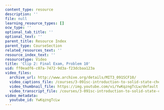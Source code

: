 ```yaml
---
content_type: resource
description: ''
file: null
learning_resource_types: []
ocw_type: ''
optional_tab_title: ''
optional_text: ''
parent_title: Resource Index
parent_type: CourseSection
related_resources_text: ''
resource_index_text: ''
resourcetype: Video
title: 'Clip 2: Final Exam, Problem 10'
uid: ff0eadf6-c07a-7472-9d3a-f23dcbaa123a
video_files:
  archive_url: http://www.archive.org/details/MIT3_091SCF10/
  video_captions_file: /courses/3-091sc-introduction-to-solid-state-chemistry-fall-2010/dfb4e4205d1c562489a2595a70a706fe_YwKqzngTcLw.vtt
  video_thumbnail_file: https://img.youtube.com/vi/YwKqzngTcLw/default.jpg
  video_transcript_file: /courses/3-091sc-introduction-to-solid-state-chemistry-fall-2010/2775021ecfe30546b964eaeb0e91555b_YwKqzngTcLw.pdf
video_metadata:
  youtube_id: YwKqzngTcLw
---
```

